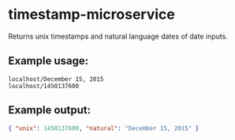 # timestamp-microservice
Returns unix timestamps and natural language dates of date inputs. 

## Example usage:

```url
localhost/December 15, 2015
localhost/1450137600
```

## Example output:

```json
{ "unix": 1450137600, "natural": "December 15, 2015" }
```
